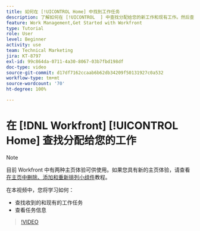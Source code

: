 ```yaml
---
title: 如何在 [!UICONTROL Home] 中找到工作任务
description: 了解如何在 [!UICONTROL  ] 中查找分配给您的新工作和现有工作。然后查看任务信息。
feature: Work Management,Get Started with Workfront
type: Tutorial
role: User
level: Beginner
activity: use
team: Technical Marketing
jira: KT-8797
exl-id: 99c864da-0711-4a30-8067-03b7fbd198df
doc-type: video
source-git-commit: d17df7162ccaab6b62db34209f50131927c0a532
workflow-type: tm+mt
source-wordcount: '70'
ht-degree: 100%

---
```


# 在 [!DNL Workfront] [!UICONTROL Home] 查找分配给您的工作



>[!NOTE]
>
>目前 Workfront 中有两种主页体验可供使用。如果您具有新的主页体验，请查看[在主页中删除、添加和重新排列小组件](/help/workfront-home/remove-add-and-rearrange-widgets.md)教程。


在本视频中，您将学习如何：

* 查找收到的和现有的工作任务
* 查看任务信息

>[!VIDEO](https://video.tv.adobe.com/v/335098/?quality=12&learn=on&enablevpops)
